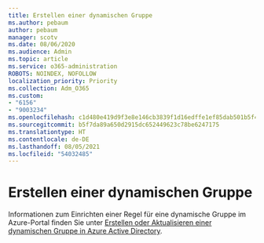 ```yaml
---
title: Erstellen einer dynamischen Gruppe
ms.author: pebaum
author: pebaum
manager: scotv
ms.date: 08/06/2020
ms.audience: Admin
ms.topic: article
ms.service: o365-administration
ROBOTS: NOINDEX, NOFOLLOW
localization_priority: Priority
ms.collection: Adm_O365
ms.custom:
- "6156"
- "9003234"
ms.openlocfilehash: c1d480e419d9f3e8e146cb3839f1d16edffe1ef85dab501b5f447145b00f9358
ms.sourcegitcommit: b5f7da89a650d2915dc652449623c78be6247175
ms.translationtype: HT
ms.contentlocale: de-DE
ms.lasthandoff: 08/05/2021
ms.locfileid: "54032485"
---
```

# <a name="create-a-dynamic-group"></a>Erstellen einer dynamischen Gruppe

Informationen zum Einrichten einer Regel für eine dynamische Gruppe im Azure-Portal finden Sie unter [Erstellen oder Aktualisieren einer dynamischen Gruppe in Azure Active Directory](https://docs.microsoft.com/azure/active-directory/users-groups-roles/groups-create-rule).